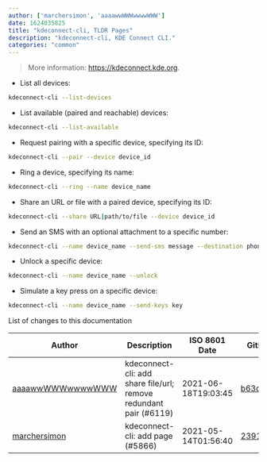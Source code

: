 ```yaml
---
author: ['marchersimon', 'aaaawwWWWwwwwWWW']
date: 1624035825
title: "kdeconnect-cli, TLDR Pages"
description: "kdeconnect-cli, KDE Connect CLI."
categories: "common"
---
```

> More information: <https://kdeconnect.kde.org>.

- List all devices:

```bash
kdeconnect-cli --list-devices
```

- List available (paired and reachable) devices:

```bash
kdeconnect-cli --list-available
```

- Request pairing with a specific device, specifying its ID:

```bash
kdeconnect-cli --pair --device device_id
```

- Ring a device, specifying its name:

```bash
kdeconnect-cli --ring --name device_name
```

- Share an URL or file with a paired device, specifying its ID:

```bash
kdeconnect-cli --share URL|path/to/file --device device_id
```

- Send an SMS with an optional attachment to a specific number:

```bash
kdeconnect-cli --name device_name --send-sms message --destination phone_number --attachment path/to/file
```

- Unlock a specific device:

```bash
kdeconnect-cli --name device_name --unlock
```

- Simulate a key press on a specific device:

```bash
kdeconnect-cli --name device_name --send-keys key
```
List of changes to this documentation


Author | Description | ISO 8601 Date | GitHub link
------|-----|-----|-----
[aaaawwWWWwwwwWWW](mailto:73749744+aaaawwWWWwwwwWWW@users.noreply.github.com) | kdeconnect-cli: add share file/url; remove redundant pair (#6119) | 2021-06-18T19:03:45 | [b63dc1abf0f4](https://github.com/tldr-pages/tldr/commit/b63dc1abf0f4735f053cea3c1e85a7d62275c9d8)
[marchersimon](mailto:50295997+marchersimon@users.noreply.github.com) | kdeconnect-cli: add page (#5866) | 2021-05-14T01:56:40 | [2391ffcc926c](https://github.com/tldr-pages/tldr/commit/2391ffcc926c048db6cdb7fc216515cdeea55c52)

